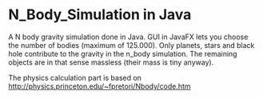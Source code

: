 # N_Body_Simulation in Java

A N body gravity simulation done in Java. GUI in JavaFX lets you choose the number of bodies (maximum of 125.000). Only planets, stars and black hole contribute to the gravity in the n_body simulation. The remaining objects are in that sense massless (their mass is tiny anyway).

The physics calculation part is based on http://physics.princeton.edu/~fpretori/Nbody/code.htm 
